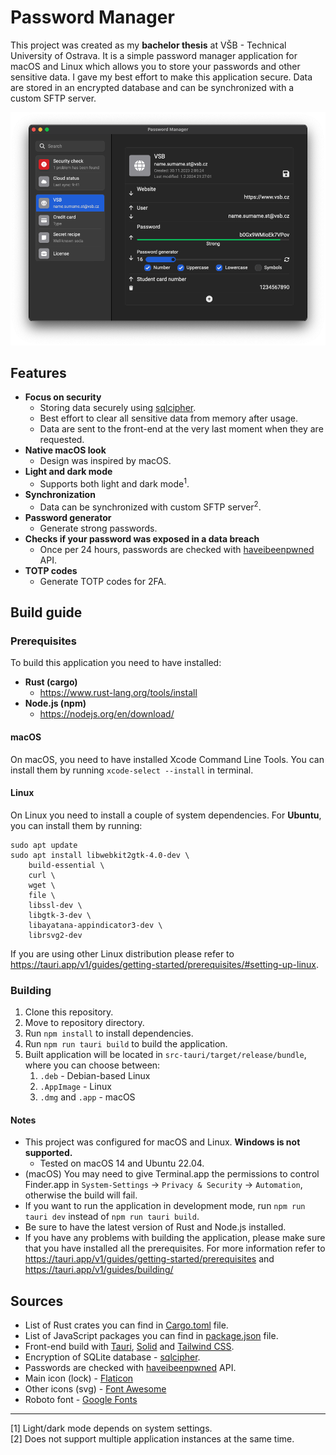 # Password Manager
This project was created as my **bachelor thesis** at VŠB - Technical University of Ostrava.
It is a simple password manager application for macOS and Linux which allows you to store your passwords and other sensitive data.
I gave my best effort to make this application secure. Data are stored in an encrypted database and can be synchronized with a custom SFTP server.

<p align="center">
  <img alt="Password Manager" src="Password Manager.png">
</p>

## Features
- **Focus on security**
    - Storing data securely using [sqlcipher](https://github.com/sqlcipher/sqlcipher).
    - Best effort to clear all sensitive data from memory after usage.
    - Data are sent to the front-end at the very last moment when they are requested.
- **Native macOS look**
  - Design was inspired by macOS.
- **Light and dark mode**
    - Supports both light and dark mode<sup>1</sup>.
- **Synchronization**
    - Data can be synchronized with custom SFTP server<sup>2</sup>.
- **Password generator**
    - Generate strong passwords.
- **Checks if your password was exposed in a data breach**
    - Once per 24 hours, passwords are checked with [haveibeenpwned](https://haveibeenpwned.com/Passwords) API.
- **TOTP codes**
    - Generate TOTP codes for 2FA.

## Build guide
### Prerequisites
To build this application you need to have installed:
- **Rust (cargo)**
  - https://www.rust-lang.org/tools/install
- **Node.js (npm)**
  - https://nodejs.org/en/download/

#### macOS
On macOS, you need to have installed Xcode Command Line Tools. 
You can install them by running `xcode-select --install` in terminal.

#### Linux
On Linux you need to install a couple of system dependencies.
For **Ubuntu**, you can install them by running:
```
sudo apt update
sudo apt install libwebkit2gtk-4.0-dev \
    build-essential \
    curl \
    wget \
    file \
    libssl-dev \
    libgtk-3-dev \
    libayatana-appindicator3-dev \
    librsvg2-dev
```
If you are using other Linux distribution please refer to https://tauri.app/v1/guides/getting-started/prerequisites/#setting-up-linux.

### Building
1. Clone this repository.
2. Move to repository directory.
3. Run `npm install` to install dependencies.
4. Run `npm run tauri build` to build the application.
5. Built application will be located in ```src-tauri/target/release/bundle```, where you can choose between:
   1. ```.deb``` - Debian-based Linux
   2. ```.AppImage``` - Linux
   3. ```.dmg``` and ```.app``` - macOS

#### Notes
- This project was configured for macOS and Linux. **Windows is not supported.**
  - Tested on macOS 14 and Ubuntu 22.04.
- (macOS) You may need to give Terminal.app the permissions to control Finder.app in ```System-Settings``` -> ```Privacy & Security``` -> ```Automation```, otherwise the build will fail.
- If you want to run the application in development mode, run `npm run tauri dev` instead of `npm run tauri build`.
- Be sure to have the latest version of Rust and Node.js installed.
- If you have any problems with building the application, please make sure that you have installed all the prerequisites. For more information refer to https://tauri.app/v1/guides/getting-started/prerequisites and https://tauri.app/v1/guides/building/

## Sources
- List of Rust crates you can find in [Cargo.toml](src-tauri/Cargo.toml) file.
- List of JavaScript packages you can find in [package.json](package.json) file.
- Front-end build with [Tauri](https://tauri.app/), [Solid](https://www.solidjs.com) and [Tailwind CSS](https://tailwindcss.com).
- Encryption of SQLite database - [sqlcipher](https://github.com/sqlcipher/sqlcipher).
- Passwords are checked with [haveibeenpwned](https://haveibeenpwned.com/Passwords) API.
- Main icon (lock) - [Flaticon](https://www.flaticon.com/free-icon/lock_526812?term=password&page=1&position=28&origin=search&related_id=526812)
- Other icons (svg) - [Font Awesome](https://fontawesome.com/)
- Roboto font - [Google Fonts](https://fonts.google.com/specimen/Roboto/)

---
[1] Light/dark mode depends on system settings.<br>
[2] Does not support multiple application instances at the same time.